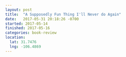 ```yaml
---
layout: post
title:  "A Supposedly Fun Thing I'll Never do Again"
date:   2017-05-31 20:18:26 -0700
started: 2017-05-14
finished: 2017-05-16
categories: book-review
location:
  lat: 31.7476
  lng: -106.4869
---
```


